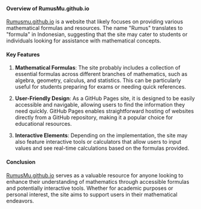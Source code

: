 #### Overview of RumusMu.github.io

[Rumusmu.github.io](Rumusmu.github.io) is a website that likely focuses on providing various mathematical formulas and resources. The name "Rumus" translates to "formula" in Indonesian, suggesting that the site may cater to students or individuals looking for assistance with mathematical concepts.

#### Key Features

1. **Mathematical Formulas**: The site probably includes a collection of essential formulas across different branches of mathematics, such as algebra, geometry, calculus, and statistics. This can be particularly useful for students preparing for exams or needing quick references.

2. **User-Friendly Design**: As a GitHub Pages site, it is designed to be easily accessible and navigable, allowing users to find the information they need quickly. GitHub Pages enables straightforward hosting of websites directly from a GitHub repository, making it a popular choice for educational resources.

3. **Interactive Elements**: Depending on the implementation, the site may also feature interactive tools or calculators that allow users to input values and see real-time calculations based on the formulas provided.

#### Conclusion

[RumusMu.github.io](Rumusmu.github.io) serves as a valuable resource for anyone looking to enhance their understanding of mathematics through accessible formulas and potentially interactive tools. Whether for academic purposes or personal interest, the site aims to support users in their mathematical endeavors.
